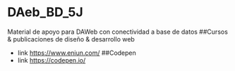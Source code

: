 # DAeb_BD_5J
Material de apoyo para DAWeb con conectividad a base de datos
##Cursos & publicaciones de diseño & desarrollo web
- link  https://www.eniun.com/
##Codepen
- link  https://codepen.io/
